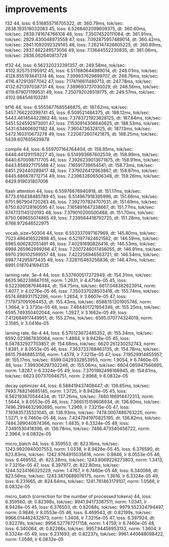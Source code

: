# improvements

f32
44, loss: 6.516855716705322, dt: 360.79ms, tok/sec: 2838.193518032083
45, loss: 6.5268402099609375, dt: 360.60ms, tok/sec: 2839.741674766108
46, loss: 7.35074520111084, dt: 361.91ms, tok/sec: 2829.430048973558
47, loss: 7.092875957489014, dt: 360.42ms, tok/sec: 2841.1092092329145
48, loss: 7.262147426605225, dt: 360.89ms, tok/sec: 2837.462249573056
49, loss: 7.13644552230835, dt: 361.06ms, tok/sec: 2836.062640813728

tf32
44, loss: 6.562320232391357, dt: 249.58ms, tok/sec: 4102.925753195912
45, loss: 6.517680644989014, dt: 248.01ms, tok/sec: 4128.855193841374
46, loss: 7.399937629699707, dt: 248.76ms, tok/sec: 4116.472913977042
47, loss: 7.174116611480713, dt: 247.78ms, tok/sec: 4132.621397038731
48, loss: 7.389693737030029, dt: 248.56ms, tok/sec: 4119.679071199531
49, loss: 7.250792026519775, dt: 249.57ms, tok/sec: 4102.984546103281

bf16
44, loss: 6.5555877685546875, dt: 187.62ms, tok/sec: 5457.766220299741
45, loss: 6.509521484375, dt: 188.12ms, tok/sec: 5443.461454422862
46, loss: 7.3783721923828125, dt: 187.84ms, tok/sec: 5451.524592973001
47, loss: 7.1530914306640625, dt: 188.53ms, tok/sec: 5431.634606921182
48, loss: 7.3604736328125, dt: 187.13ms, tok/sec: 5472.160310673278
49, loss: 7.220672607421875, dt: 188.25ms, tok/sec: 5439.607605629878

compile
44, loss: 6.559707164764404, dt: 158.85ms, tok/sec: 6446.441291159227
45, loss: 6.514993667602539, dt: 158.99ms, tok/sec: 6440.670098717705
46, loss: 7.3926239013671875, dt: 158.91ms, tok/sec: 6443.858927175588
47, loss: 7.16591739654541, dt: 158.73ms, tok/sec: 6451.292440289417
48, loss: 7.379026412963867, dt: 158.87ms, tok/sec: 6445.686678712714
49, loss: 7.239632606506348, dt: 159.26ms, tok/sec: 6429.919031807008

flash attention
44, loss: 6.55976676940918, dt: 151.17ms, tok/sec: 6773.616438485789
45, loss: 6.514967918395996, dt: 151.66ms, tok/sec: 6751.967904720283
46, loss: 7.392707824707031, dt: 151.69ms, tok/sec: 6750.620128160595
47, loss: 7.165891647338867, dt: 151.77ms, tok/sec: 6747.131145120193
48, loss: 7.379010200500488, dt: 151.70ms, tok/sec: 6750.089655074865
49, loss: 7.239564418792725, dt: 151.28ms, tok/sec: 6768.972646522975

vocab_size=50304
44, loss: 6.553337097167969, dt: 145.80ms, tok/sec: 7023.486416522898
45, loss: 6.521977424621582, dt: 146.59ms, tok/sec: 6985.606282051491
46, loss: 7.40291690826416, dt: 146.53ms, tok/sec: 6988.265962899266
47, loss: 7.2007246017456055, dt: 146.91ms, tok/sec: 6970.290102599557
48, loss: 7.422256946563721, dt: 146.54ms, tok/sec: 6987.74295973435
49, loss: 7.328115463256836, dt: 146.47ms, tok/sec: 6991.0187041694135

larning rate, 3e-4
44, loss: 6.537600517272949, dt: 154.31ms, tok/sec: 6635.962238847018, norm: 1.2631, lr 4.4714e-05
45, loss: 6.522396087646484, dt: 154.75ms, tok/sec: 6617.048382623914, norm: 1.4077, lr 4.0276e-05
46, loss: 7.350337028503418, dt: 155.74ms, tok/sec: 6574.888931752286, norm: 1.2654, lr 3.6607e-05
47, loss: 7.179737091064453, dt: 155.43ms, tok/sec: 6588.151201905746, norm: 1.3664, lr 3.3730e-05
48, loss: 7.464401721954346, dt: 155.25ms, tok/sec: 6595.749350402044, norm: 1.3927, lr 3.1662e-05
49, loss: 7.412684917449951, dt: 155.27ms, tok/sec: 6595.070774324019, norm: 2.1585, lr 3.0416e-05

larning rate, 6e-4
44, loss: 6.570123672485352, dt: 155.34ms, tok/sec: 6592.023967830064, norm: 1.4884, lr 8.9428e-05
45, loss: 6.587832927703857, dt: 154.68ms, tok/sec: 6620.261230252743, norm: 1.8381, lr 8.0553e-05
46, loss: 7.363733768463135, dt: 154.78ms, tok/sec: 6615.79468853156, norm: 1.4578, lr 7.3215e-05
47, loss: 7.19529914855957, dt: 155.17ms, tok/sec: 6599.0429332853955, norm: 1.9054, lr 6.7460e-05
48, loss: 7.399306297302246, dt: 155.06ms, tok/sec: 6604.085947566695, norm: 1.8287, lr 6.3324e-05
49, loss: 7.3701982498168945, dt: 154.61ms, tok/sec: 6623.007370946751, norm: 2.8968, lr 6.0832e-05

decay optimizer
44, loss: 6.588419437408447, dt: 136.65ms, tok/sec: 7493.788214685145, norm: 1.3725, lr 8.9428e-05
45, loss: 6.562193870544434, dt: 137.26ms, tok/sec: 7460.166914472313, norm: 1.5644, lr 8.0553e-05
46, loss: 7.366515159606934, dt: 136.60ms, tok/sec: 7496.2994632992695, norm: 1.2969, lr 7.3215e-05
47, loss: 7.193835735321045, dt: 136.93ms, tok/sec: 7478.0007486763225, norm: 1.5271, lr 6.7460e-05
48, loss: 7.4247941970825195, dt: 136.82ms, tok/sec: 7484.399040874366, norm: 1.4835, lr 6.3324e-05
49, loss: 7.3491530418396, dt: 136.78ms, tok/sec: 7486.473340456722, norm: 2.3964, lr 6.0832e-05

micro_batch
44, loss: 6.359553, dt: 823.16ms, tok/sec: 1243.9920940007553, norm: 1.0338, lr 8.9428e-05
45, loss: 6.376590, dt: 823.83ms, tok/sec: 1242.9764915035616, norm: 0.9846, lr 8.0553e-05
46, loss: 6.469552, dt: 823.28ms, tok/sec: 1243.8069226273803, norm: 1.3413, lr 7.3215e-05
47, loss: 6.397977, dt: 822.80ms, tok/sec: 1244.5234166325229, norm: 1.4767, lr 6.7460e-05
48, loss: 6.340066, dt: 823.56ms, tok/sec: 1243.3870689076175, norm: 1.3616, lr 6.3324e-05
49, loss: 6.231665, dt: 824.64ms, tok/sec: 1241.761463179107, norm: 1.0568, lr 6.0832e-05

micro_batch (correction for the number of processed tokens)
44, loss: 6.359560, dt: 0.82398s, tok/sec: 9941.94173387511, norm: 1.0341, lr 8.9428e-05
45, loss: 6.376503, dt: 0.82088s, tok/sec: 9979.552324794497, norm: 0.9846, lr 8.0553e-05
46, loss: 6.469543, dt: 0.82199s, tok/sec: 9966.014462432973, norm: 1.3406, lr 7.3215e-05
47, loss: 6.397924, dt: 0.82278s, tok/sec: 9956.527767217158, norm: 1.4759, lr 6.7460e-05
48, loss: 6.340064, dt: 0.82266s, tok/sec: 9957.94456953153, norm: 1.3604, lr 6.3324e-05
49, loss: 6.231693, dt: 0.82237s, tok/sec: 9961.440688098422, norm: 1.0566, lr 6.0832e-05
